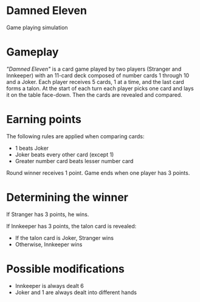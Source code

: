 # Damned Eleven
Game playing simulation

# Gameplay
*"Damned Eleven"* is a card game played by two players (Stranger and Innkeeper) with an 11-card deck composed of number cards 1 through 10 and a Joker. Each player receives 5 cards, 1 at a time, and the last card forms a talon.
At the start of each turn each player picks one card and lays it on the table face-down. Then the cards are revealed and compared.

# Earning points
The following rules are applied when comparing cards:
- 1 beats Joker
- Joker beats every other card (except 1)
- Greater number card beats lesser number card

Round winner receives 1 point. Game ends when one player has 3 points.

# Determining the winner

If Stranger has 3 points, he wins.

If Innkeeper has 3 points, the talon card is revealed:
- If the talon card is Joker, Stranger wins
- Otherwise, Innkeeper wins

# Possible modifications
- Innkeeper is always dealt 6
- Joker and 1 are always dealt into different hands
